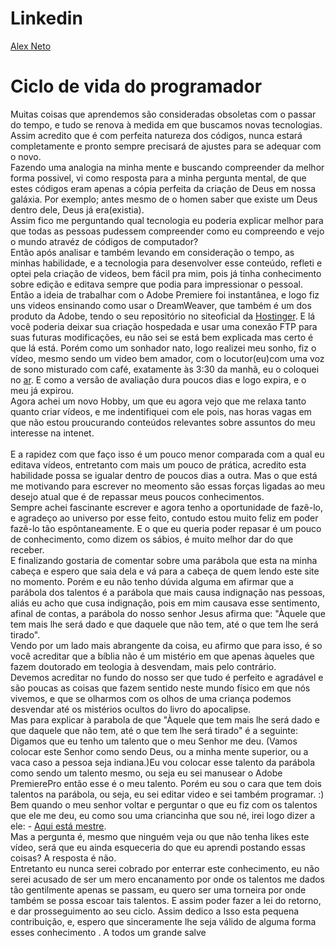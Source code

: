 

<h1>Linkedin</h1>
<div class="LI-profile-badge"  data-version="v1" data-size="large" data-locale="pt_BR" data-type="horizontal" data-theme="dark" data-vanity="alex-neto-57b9b9102"><a class="LI-simple-link" href='https://br.linkedin.com/in/alex-neto-57b9b9102?trk=profile-badge'>Alex Neto</a></div>

<h1> Ciclo de vida do programador</h1>


<p>Muitas coisas que aprendemos são consideradas obsoletas com o passar do tempo, e tudo se renova à medida em que buscamos novas tecnologias. Assim acredito que é com perfeita natureza dos códigos, nunca estará completamente e pronto sempre precisará de ajustes para se adequar com o novo. <br>Fazendo uma analogia na minha mente e buscando compreender da melhor forma possivel, vi como resposta para a minha pergunta mental, de que estes códigos eram apenas a cópia perfeita da criação de Deus em nossa galáxia. Por exemplo; antes mesmo de o homen saber que existe um Deus dentro dele, Deus já era(existia).<br> Assim fico me perguntando qual tecnologia eu poderia explicar melhor para que todas as pessoas pudessem compreender como eu compreendo e vejo o mundo atravéz de códigos de computador?<br> Então após analisar e também levando em consideração o tempo, as minhas habilidade, e a tecnologia para desenvolver esse conteúdo,  refleti e optei pela criação de videos, bem fácil pra mim, pois já tinha conhecimento sobre edição e editava sempre que podia para impressionar o pessoal. Então a ideia de trabalhar com o Adobe Premiere foi instantânea, e logo fiz uns videos ensinando como usar o DreamWeaver, que também é um dos produto da Adobe, tendo o seu  repositório no siteoficial da <a href="https://www.youtube.com/watch?v=7NSqhicsZ3A">Hostinger</a>. E lá você poderia deixar sua criação hospedada e usar uma conexão FTP para suas futuras modificações, eu não sei se está bem explicada mas certo é que lá está. Porém como um sonhador nato, logo realizei meu sonho, fiz o vídeo, mesmo sendo um video bem amador, com o locutor(eu)com uma voz de sono misturado com café, exatamente às 3:30 da manhã, eu o coloquei no <a href="https://www.youtube.com/channel/UCbj3qzqPEy-NGDNcZ59abzQ?view_as=subscriber">ar</a>. E como a versão de avaliação dura poucos dias e logo expira, e o meu já expirou.<br/> Agora achei um novo Hobby, um que eu agora vejo que me relaxa tanto quanto criar vídeos, e me indentifiquei com ele pois, nas horas vagas em que não estou proucurando conteúdos relevantes sobre assuntos do meu interesse na intenet.</br></br> E a rapidez com que faço isso é um pouco menor comparada com a qual eu editava vídeos, entretanto com mais um pouco de prática, acredito esta habilidade possa se igualar dentro de poucos dias a outra. Mas o que está me motivando para escrever no meomento são essas forças ligadas ao meu desejo atual que é de repassar meus poucos conhecimentos.</br> Sempre achei fascinante escrever e agora tenho a oportunidade de fazê-lo, e agradeço ao universo por esse feito, contudo estou muito feliz em poder fazê-lo tão espôntaneamente. E o que eu queria poder repasar é um pouco de conhecimento, como dizem os sábios, é muito melhor dar do que receber.<br> E finalizando gostaria de comentar sobre uma parábola que esta na minha cabeça e espero que saia dela e vá para a cabeça de quem lendo este site no momento. Porém e eu não tenho dúvida alguma em afirmar que a parábola dos talentos é a parábola que mais causa indignação nas pessoas, aliás eu acho que cusa indignação, pois em mim causava esse sentimento, afinal de contas, a parábola do nosso senhor Jesus afirma que: "Àquele que tem mais lhe será dado e que daquele que não tem, até o que tem lhe será tirado".</br> Vendo por um lado mais abrangente da coisa, eu afirmo que para isso, é so você acreditar que a bíblia  não é um mistério em que apenas àqueles que fazem doutorado em teologia à desvendam, mais pelo contrário.</br>Devemos acreditar no fundo do nosso ser que tudo é perfeito e agradável e são poucas as coisas que fazem sentido neste mundo físico em que nós vivemos, e que se olharmos com os olhos de uma criança podemos desvendar até os mistérios ocultos do livro do apocalipse.</br>Mas para explicar à parabola de que "Àquele que tem mais lhe será dado e que daquele que não tem, até o que tem lhe será tirado" é a seguinte: Digamos que eu tenho um talento que o meu Senhor me deu. (Vamos colocar este Senhor como sendo Deus, ou a minha mente superior, ou a vaca caso a pessoa seja indiana.)Eu vou colocar esse talento da parábola como sendo um talento mesmo, ou seja eu sei manusear o Adobe PremierePro então esse é o meu talento. Porém eu sou o cara que tem dois talentos na parábola, ou seja, eu sei editar video e sei também programar. :) Bem quando o meu senhor voltar e perguntar o que eu fiz com os talentos que ele me deu, eu como sou uma criancinha que sou né, irei logo dizer a ele: - <a href="https://www.youtube.com/channel/UCbj3qzqPEy-NGDNcZ59abzQ?view_as=subscriber">Aqui está mestre</a>.</br>Mas a pergunta é, mesmo que ninguém veja ou que não tenha likes este vídeo, será que eu ainda esqueceria do que eu aprendi postando essas coisas? A resposta é não.</br> Entretanto eu nunca serei cobrado por enterrar este conhecimento, eu não serei acusado de ser um mero encanamento por onde os talentos me dados tão gentilmente apenas se passam, eu quero ser uma torneira por onde também se possa escoar tais talentos. E assim poder fazer a lei do retorno, e dar prosseguimento ao seu ciclo. Assim dedico a Isso esta pequena contribuição, e, espero que sinceramente lhe seja válido de alguma forma esses conhecimento . A todos um grande salve  </p>



